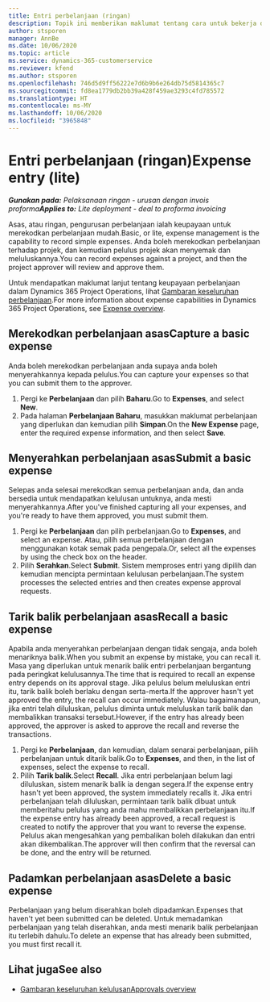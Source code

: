 ```yaml
---
title: Entri perbelanjaan (ringan)
description: Topik ini memberikan maklumat tentang cara untuk bekerja dengan entri perbelanjaan dalam pelaksanaan ringan.
author: stsporen
manager: AnnBe
ms.date: 10/06/2020
ms.topic: article
ms.service: dynamics-365-customerservice
ms.reviewer: kfend
ms.author: stsporen
ms.openlocfilehash: 746d5d9ff56222e7d6b9b6e264db75d5814365c7
ms.sourcegitcommit: fd8ea1779db2bb39a428f459ae3293c4fd785572
ms.translationtype: HT
ms.contentlocale: ms-MY
ms.lasthandoff: 10/06/2020
ms.locfileid: "3965848"
---
```

# <a name="expense-entry-lite"></a><span data-ttu-id="62c2b-103">Entri perbelanjaan (ringan)</span><span class="sxs-lookup"><span data-stu-id="62c2b-103">Expense entry (lite)</span></span>

<span data-ttu-id="62c2b-104">_**Gunakan pada:** Pelaksanaan ringan - urusan dengan invois proforma_</span><span class="sxs-lookup"><span data-stu-id="62c2b-104">_**Applies to:** Lite deployment - deal to proforma invoicing_</span></span>

<span data-ttu-id="62c2b-105">Asas, atau ringan, pengurusan perbelanjaan ialah keupayaan untuk merekodkan perbelanjaan mudah.</span><span class="sxs-lookup"><span data-stu-id="62c2b-105">Basic, or lite, expense management is the capability to record simple expenses.</span></span> <span data-ttu-id="62c2b-106">Anda boleh merekodkan perbelanjaan terhadap projek, dan kemudian pelulus projek akan menyemak dan meluluskannya.</span><span class="sxs-lookup"><span data-stu-id="62c2b-106">You can record expenses against a project, and then the project approver will review and approve them.</span></span>

<span data-ttu-id="62c2b-107">Untuk mendapatkan maklumat lanjut tentang keupayaan perbelanjaan dalam Dynamics 365 Project Operations, lihat [Gambaran keseluruhan perbelanjaan](expense-overview.md).</span><span class="sxs-lookup"><span data-stu-id="62c2b-107">For more information about expense capabilities in Dynamics 365 Project Operations, see [Expense overview](expense-overview.md).</span></span>

## <a name="capture-a-basic-expense"></a><span data-ttu-id="62c2b-108">Merekodkan perbelanjaan asas</span><span class="sxs-lookup"><span data-stu-id="62c2b-108">Capture a basic expense</span></span>

<span data-ttu-id="62c2b-109">Anda boleh merekodkan perbelanjaan anda supaya anda boleh menyerahkannya kepada pelulus.</span><span class="sxs-lookup"><span data-stu-id="62c2b-109">You can capture your expenses so that you can submit them to the approver.</span></span>

1. <span data-ttu-id="62c2b-110">Pergi ke **Perbelanjaan** dan pilih **Baharu**.</span><span class="sxs-lookup"><span data-stu-id="62c2b-110">Go to **Expenses**, and select **New**.</span></span>
2. <span data-ttu-id="62c2b-111">Pada halaman **Perbelanjaan Baharu**, masukkan maklumat perbelanjaan yang diperlukan dan kemudian pilih **Simpan**.</span><span class="sxs-lookup"><span data-stu-id="62c2b-111">On the **New Expense** page, enter the required expense information, and then select **Save**.</span></span>

## <a name="submit-a-basic-expense"></a><span data-ttu-id="62c2b-112">Menyerahkan perbelanjaan asas</span><span class="sxs-lookup"><span data-stu-id="62c2b-112">Submit a basic expense</span></span>

<span data-ttu-id="62c2b-113">Selepas anda selesai merekodkan semua perbelanjaan anda, dan anda bersedia untuk mendapatkan kelulusan untuknya, anda mesti menyerahkannya.</span><span class="sxs-lookup"><span data-stu-id="62c2b-113">After you've finished capturing all your expenses, and you're ready to have them approved, you must submit them.</span></span>

1. <span data-ttu-id="62c2b-114">Pergi ke **Perbelanjaan** dan pilih perbelanjaan.</span><span class="sxs-lookup"><span data-stu-id="62c2b-114">Go to **Expenses**, and select an expense.</span></span> <span data-ttu-id="62c2b-115">Atau, pilih semua perbelanjaan dengan menggunakan kotak semak pada pengepala.</span><span class="sxs-lookup"><span data-stu-id="62c2b-115">Or, select all the expenses by using the check box on the header.</span></span>
2. <span data-ttu-id="62c2b-116">Pilih **Serahkan**.</span><span class="sxs-lookup"><span data-stu-id="62c2b-116">Select **Submit**.</span></span> <span data-ttu-id="62c2b-117">Sistem memproses entri yang dipilih dan kemudian mencipta permintaan kelulusan perbelanjaan.</span><span class="sxs-lookup"><span data-stu-id="62c2b-117">The system processes the selected entries and then creates expense approval requests.</span></span>

## <a name="recall-a-basic-expense"></a><span data-ttu-id="62c2b-118">Tarik balik perbelanjaan asas</span><span class="sxs-lookup"><span data-stu-id="62c2b-118">Recall a basic expense</span></span>

<span data-ttu-id="62c2b-119">Apabila anda menyerahkan perbelanjaan dengan tidak sengaja, anda boleh menariknya balik.</span><span class="sxs-lookup"><span data-stu-id="62c2b-119">When you submit an expense by mistake, you can recall it.</span></span> <span data-ttu-id="62c2b-120">Masa yang diperlukan untuk menarik balik entri perbelanjaan bergantung pada peringkat kelulusannya.</span><span class="sxs-lookup"><span data-stu-id="62c2b-120">The time that is required to recall an expense entry depends on its approval stage.</span></span>  <span data-ttu-id="62c2b-121">Jika pelulus belum meluluskan entri itu, tarik balik boleh berlaku dengan serta-merta.</span><span class="sxs-lookup"><span data-stu-id="62c2b-121">If the approver hasn't yet approved the entry, the recall can occur immediately.</span></span> <span data-ttu-id="62c2b-122">Walau bagaimanapun, jika entri telah diluluskan, pelulus diminta untuk meluluskan tarik balik dan membalikkan transaksi tersebut.</span><span class="sxs-lookup"><span data-stu-id="62c2b-122">However, if the entry has already been approved, the approver is asked to approve the recall and reverse the transactions.</span></span>

1. <span data-ttu-id="62c2b-123">Pergi ke **Perbelanjaan**, dan kemudian, dalam senarai perbelanjaan, pilih perbelanjaan untuk ditarik balik.</span><span class="sxs-lookup"><span data-stu-id="62c2b-123">Go to **Expenses**, and then, in the list of expenses, select the expense to recall.</span></span>
2. <span data-ttu-id="62c2b-124">Pilih **Tarik balik**.</span><span class="sxs-lookup"><span data-stu-id="62c2b-124">Select **Recall**.</span></span> <span data-ttu-id="62c2b-125">Jika entri perbelanjaan belum lagi diluluskan, sistem menarik balik ia dengan segera.</span><span class="sxs-lookup"><span data-stu-id="62c2b-125">If the expense entry hasn't yet been approved, the system immediately recalls it.</span></span> <span data-ttu-id="62c2b-126">Jika entri perbelanjaan telah diluluskan, permintaan tarik balik dibuat untuk memberitahu pelulus yang anda mahu membalikkan perbelanjaan itu.</span><span class="sxs-lookup"><span data-stu-id="62c2b-126">If the expense entry has already been approved, a recall request is created to notify the approver that you want to reverse the expense.</span></span> <span data-ttu-id="62c2b-127">Pelulus akan mengesahkan yang pembalikan boleh dilakukan dan entri akan dikembalikan.</span><span class="sxs-lookup"><span data-stu-id="62c2b-127">The approver will then confirm that the reversal can be done, and the entry will be returned.</span></span>

## <a name="delete-a-basic-expense"></a><span data-ttu-id="62c2b-128">Padamkan perbelanjaan asas</span><span class="sxs-lookup"><span data-stu-id="62c2b-128">Delete a basic expense</span></span>

<span data-ttu-id="62c2b-129">Perbelanjaan yang belum diserahkan boleh dipadamkan.</span><span class="sxs-lookup"><span data-stu-id="62c2b-129">Expenses that haven't yet been submitted can be deleted.</span></span> <span data-ttu-id="62c2b-130">Untuk memadamkan perbelanjaan yang telah diserahkan, anda mesti menarik balik perbelanjaan itu terlebih dahulu.</span><span class="sxs-lookup"><span data-stu-id="62c2b-130">To delete an expense that has already been submitted, you must first recall it.</span></span>

## <a name="see-also"></a><span data-ttu-id="62c2b-131">Lihat juga</span><span class="sxs-lookup"><span data-stu-id="62c2b-131">See also</span></span>

- [<span data-ttu-id="62c2b-132">Gambaran keseluruhan kelulusan</span><span class="sxs-lookup"><span data-stu-id="62c2b-132">Approvals overview</span></span>](../approvals/approvals-overview.md)
